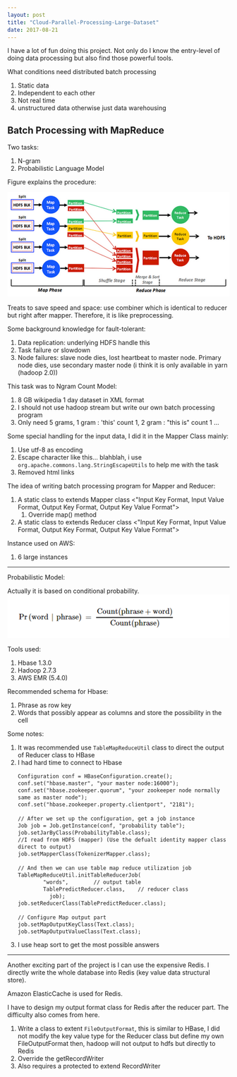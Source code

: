 ```yaml
---
layout: post
title: "Cloud-Parallel-Processing-Large-Dataset"
date: 2017-08-21
---
```


<!-- ## {{page.title}} ## -->

I have a lot of fun doing this project. Not only do I know the entry-level of doing data processing but also find those powerful tools.

What conditions need distributed batch processing
1. Static data
2. Independent to each other
3. Not real time
4. unstructured data otherwise just data warehousing

## Batch Processing with MapReduce ##
Two tasks:
1. N-gram
2. Probabilistic Language Model  

Figure explains the procedure:

![Map Reduce](/files/MapRed.png)

Treats to save speed and space: use combiner which is identical to reducer but right after mapper. Therefore, it is like preprocessing.

Some background knowledge for fault-tolerant:
1. Data replication: underlying HDFS handle this
2. Task failure or slowdown
3. Node failures: slave node dies, lost heartbeat to master node. Primary node dies, use secondary master node (i think it is only available in yarn (hadoop 2.0))

This task was to Ngram Count Model:
1. 8 GB wikipedia 1 day dataset in XML format
2. I should not use hadoop stream but write our own batch processing program
3. Only need 5 grams, 1 gram : 'this' count 1, 2 gram : "this is" count 1 ...

Some special handling for the input data, I did it in the Mapper Class mainly:
1. Use utf-8 as encoding
2. Escape character <ref> like this... blahblah, i use `org.apache.commons.lang.StringEscapeUtils` to help me with the task
3. Removed html links

The idea of writing batch processing program for Mapper and Reducer:
1. A static class to extends Mapper class <"Input Key Format, Input Value Format, Output Key Format, Output Key Value Format">
    1. Override map() method
2. A static class to extends Reducer class <"Input Key Format, Input Value Format, Output Key Format, Output Key Value Format">

Instance used on AWS:
1. 6 large instances

---

Probabilistic Model:

Actually it is based on conditional probability.
![prob1](/files/prob1.png)

Tools used:
1. Hbase 1.3.0
2. Hadoop 2.7.3
3. AWS EMR (5.4.0)

Recommended schema for Hbase:
1. Phrase as row key
2. Words that possibly appear as columns and store the possibility in the cell

Some notes:
1. It was recommended use `TableMapReduceUtil` class to direct the output of Reducer class to HBase
2. I had hard time to connect to Hbase
    ```
    Configuration conf = HBaseConfiguration.create();
    conf.set("hbase.master", "your master node:16000");
    conf.set("hbase.zookeeper.quorum", "your zookeeper node normally same as master node");
    conf.set("hbase.zookeeper.property.clientport", "2181");

    // After we set up the configuration, get a job instance
    Job job = Job.getInstance(conf, "probability table");
    job.setJarByClass(ProbabilityTable.class);
    //I read from HDFS (mapper) (Use the defualt identity mapper class direct to output)
    job.setMapperClass(TokenizerMapper.class);

    // And then we can use table map reduce utilization job
    TableMapReduceUtil.initTableReducerJob(
            "words",        // output table
            TablePredictReducer.class,    // reducer class
              job);
    job.setReducerClass(TablePredictReducer.class);

    // Configure Map output part
    job.setMapOutputKeyClass(Text.class);
    job.setMapOutputValueClass(Text.class);
    ```
3. I use heap sort to get the most possible answers

---

Another exciting part of the project is I can use the expensive Redis. I directly write the whole database into Redis (key value data structural store).

Amazon ElasticCache is used for Redis.

I have to design my output format class for Redis after the reducer part. The difficulty also comes from here.
1. Write a class to extent `FileOutputFormat`, this is similar to HBase, I did not modify the key value type for the Reducer class but define my own FileOutputFormat then, hadoop will not output to hdfs but directly to Redis 
2. Override the getRecordWriter
3. Also requires a protected to extend RecordWriter
